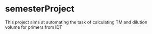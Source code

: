 # semesterProject
This project aims at automating the task of calculating TM and dilution volume for primers from IDT
